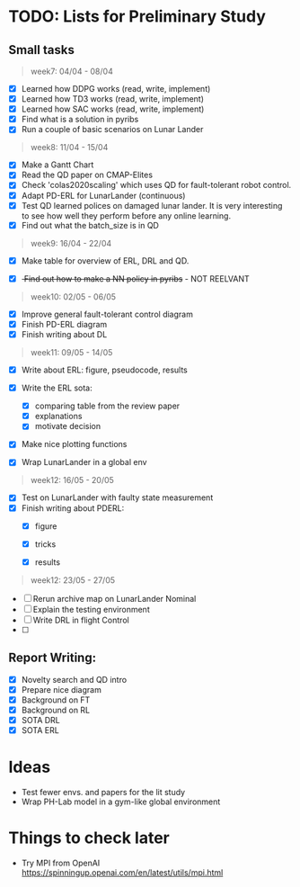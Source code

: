 # TODO: Lists for Preliminary Study

## Small tasks
> week7: 04/04 - 08/04
- [x] Learned how DDPG works (read, write, implement)
- [x] Learned how TD3 works (read, write, implement)
- [x] Learned how SAC works (read, write, implement)
- [x] Find what is a solution in pyribs
- [x] Run a couple of basic scenarios on Lunar Lander

> week8: 11/04 - 15/04
- [x] Make a Gantt Chart
- [x] Read the QD paper on CMAP-Elites
- [x] Check 'colas2020scaling' which uses QD for fault-tolerant robot control.
- [x] Adapt PD-ERL for LunarLander (continuous)
- [x] Test QD learned polices on damaged lunar lander. It is very interesting to see how well they perform before any online learning.
- [x] Find out what the batch_size is in QD

> week9: 16/04 - 22/04
- [x] Make table for overview of ERL, DRL and QD.
- [x] <s> Find out how to make a NN policy in pyribs</s> - NOT REELVANT 
 

> week10: 02/05 - 06/05
- [x] Improve general fault-tolerant control diagram
- [x] Finish PD-ERL diagram
- [x] Finish writing about DL

> week11: 09/05 - 14/05
- [x] Write about ERL: figure, pseudocode, results
- [x] Write the ERL sota:
    - [x] comparing table from the review paper
    - [x] explanations
    - [x] motivate decision
- [x] Make nice plotting functions
- [x] Wrap LunarLander in a global env


> week12: 16/05 - 20/05
- [x] Test on LunarLander with faulty state measurement
- [x] Finish writing about PDERL: 
  - [x] figure
  - [x] tricks
  - [x] results


> week12: 23/05 - 27/05
- [ ] Rerun archive map on LunarLander Nominal
- [ ] Explain the testing environment
- [ ] Write DRL in flight Control
- [ ] 
<!-- % \item Code a simple combination between QD and a ERL framework (most probably PD-ERL) -->
## Report Writing:
- [x] Novelty search and QD intro
- [x] Prepare nice diagram
- [x] Background on FT
- [x] Background on RL
- [x] SOTA DRL
- [x] SOTA ERL

# Ideas
 - Test fewer envs. and papers for the lit study
 - Wrap PH-Lab model in a gym-like global environment 


# Things to check later
- Try MPI from OpenAI https://spinningup.openai.com/en/latest/utils/mpi.html

